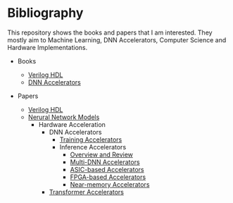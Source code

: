 # Bibliography
This repository shows the books and papers that I am interested.
They mostly aim to Machine Learning, DNN Accelerators, Computer Science and Hardware Implementations.


* Books
    * [Verilog HDL](https://github.com/nietzhuang/Bibliography/blob/main/Books/Verilog%20HDL.md)
    * [DNN Accelerators](https://github.com/nietzhuang/Bibliography/blob/main/Books/DNN%20Accelerators.md)

* Papers
   * [Verilog HDL](https://github.com/nietzhuang/Bibliography/blob/main/Papers/Verilog%20HDL.md)
   * [Nerural Network Models](https://github.com/nietzhuang/Bibliography/blob/main/Papers/Neural%20Network%20Models/Neural_network_models.md)
       * Hardware Acceleration           
          * DNN Accelerators
             * [Training Accelerators](https://github.com/nietzhuang/Bibliography/blob/main/Papers/Hardware%20Acceleration/DNN%20Accelerators/Training_accelerators.md)
             * Inference Accelerators
                 * [Overview and Review](https://github.com/nietzhuang/Bibliography/blob/main/Papers/Hardware%20Acceleration/DNN%20Accelerators/Overview%20and%20review.md)
                 * [Multi-DNN Accelerators](https://github.com/nietzhuang/Bibliography/blob/main/Papers/Hardware%20Acceleration/DNN%20Accelerators/Multi-DNN%20Accelerators.md)
                 * [ASIC-based Accelerators](https://github.com/nietzhuang/Bibliography/blob/main/Papers/Hardware%20Acceleration/DNN%20Accelerators/ASIC-based_accelerators.md)              
                 * [FPGA-based Accelerators](https://github.com/nietzhuang/Bibliography/blob/main/Papers/Hardware%20Acceleration/DNN%20Accelerators/FPGA-based_acceleators.md)
                 * [Near-memory Accelerators](https://github.com/nietzhuang/Bibliography/blob/main/Papers/Hardware%20Acceleration/DNN%20Accelerators/Near-memory_accelerators.md)
          * [Transformer Accelerators](https://github.com/nietzhuang/Bibliography/blob/main/Papers/Hardware%20Acceleration/Transformer%20Accelerators/Transformer_accelerators.md)

